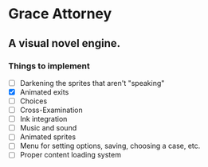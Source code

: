 # Grace Attorney
## A visual novel engine.


### Things to implement
- [ ] Darkening the sprites that aren't "speaking"
- [X] Animated exits
- [ ] Choices
- [ ] Cross-Examination
- [ ] Ink integration
- [ ] Music and sound
- [ ] Animated sprites
- [ ] Menu for setting options, saving, choosing a case, etc.
- [ ] Proper content loading system